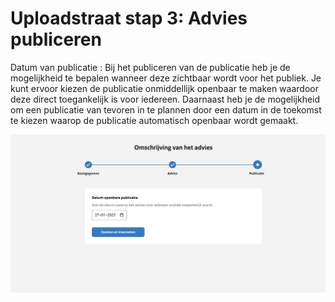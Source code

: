 # Uploadstraat stap 3: Advies publiceren

Datum van publicatie
: Bij het publiceren van de publicatie heb je de mogelijkheid te bepalen wanneer deze zichtbaar wordt voor het publiek. Je kunt
ervoor kiezen de publicatie onmiddellijk openbaar te maken waardoor deze direct toegankelijk is voor iedereen. Daarnaast heb
je de mogelijkheid om een publicatie van tevoren in te plannen door een datum in de toekomst te kiezen waarop de publicatie
automatisch openbaar wordt gemaakt.

![Afbeelding toont de laatste stap van de upload wizard waar de datum van publicatie wordt ingesteld](img/advies_3.png)
